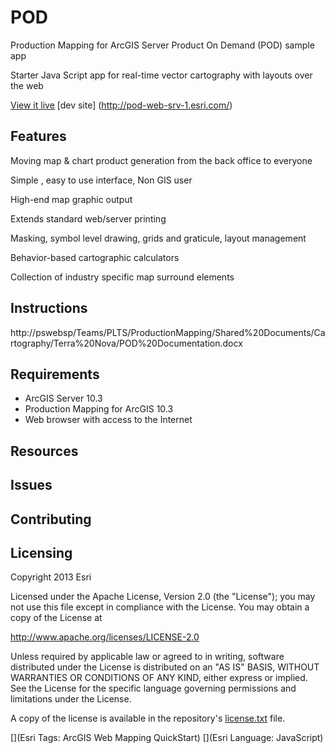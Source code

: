 POD
===

Production Mapping for ArcGIS Server Product On Demand (POD) sample app

Starter Java Script app for real-time vector cartography with layouts over the web



[View it live](http://pod.arcgis.com/)
[dev site] (http://pod-web-srv-1.esri.com/)


## Features
  Moving map & chart product generation from the back office to everyone
  
  Simple , easy to use interface, Non GIS user
  
  High-end map graphic output
  
  Extends standard web/server printing
  
  Masking, symbol level drawing, grids and graticule, layout management

  Behavior-based cartographic calculators 
  
  Collection of industry specific map surround elements
  



## Instructions


http://pswebsp/Teams/PLTS/ProductionMapping/Shared%20Documents/Cartography/Terra%20Nova/POD%20Documentation.docx


## Requirements


* ArcGIS Server 10.3
* Production Mapping for ArcGIS 10.3
* Web browser with access to the Internet


## Resources





## Issues





## Contributing





## Licensing
Copyright 2013 Esri


Licensed under the Apache License, Version 2.0 (the "License");
you may not use this file except in compliance with the License.
You may obtain a copy of the License at


   http://www.apache.org/licenses/LICENSE-2.0


Unless required by applicable law or agreed to in writing, software
distributed under the License is distributed on an "AS IS" BASIS,
WITHOUT WARRANTIES OR CONDITIONS OF ANY KIND, either express or implied.
See the License for the specific language governing permissions and
limitations under the License.


A copy of the license is available in the repository's [license.txt]( https://raw.github.com/Esri/quickstart-map-js/master/license.txt) file.


[](Esri Tags: ArcGIS Web Mapping QuickStart)
[](Esri Language: JavaScript)
